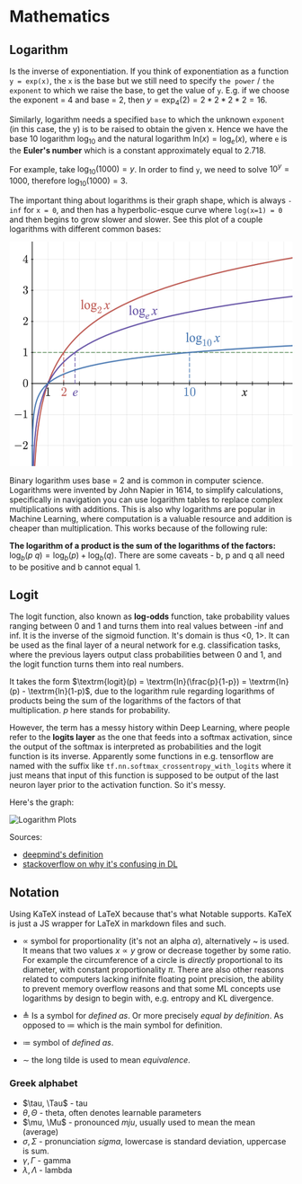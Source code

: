 # Mathematics

## Logarithm

Is the inverse of exponentiation. If you think of exponentiation as a function `y = exp(x)`, the `x` is the base but we still need to specify `the power` / `the exponent` to which we raise the base, to get the value of `y`. E.g. if we choose the exponent = 4 and base = 2, then $y = \textrm{exp}_4(2) = 2 * 2 * 2 * 2 = 16$.

Similarly, logarithm needs a specified `base` to which the unknown `exponent` (in this case, the y) is to be raised to obtain the given x. Hence we have the base 10 logarithm $\textrm{log}_{10}$ and the natural logarithm $\textrm{ln}(x) = \textrm{log}_{e}(x)$, where `e` is the **Euler's number** which is a constant approximately equal to 2.718. 

For example, take $\textrm{log}_{10}(1000) = y$. In order to find `y`, we need to solve $10^y = 1000$, therefore $\textrm{log}_{10}(1000) = 3$. 

The important thing about logarithms is their graph shape, which is always `-inf` for `x = 0`, and then has a hyperbolic-esque curve where `log(x=1) = 0` and then begins to grow slower and slower. See this plot of a couple logarithms with different common bases:

<img src="img/logarithm_plots.png" alt="Logarithm Plots" style="height: 400px"/>

Binary logarithm uses base = 2 and is common in computer science. Logarithms were invented by John Napier in 1614, to simplify calculations, specifically in navigation you can use logarithm tables to replace complex multiplications with additions. This is also why logarithms are popular in Machine Learning, where computation is a valuable resource and addition is cheaper than multiplication. This works because of the following rule:

**The logarithm of a product is the sum of the logarithms of the factors:** $\textrm{log}_{b}(p~q) = \textrm{log}_{b}(p) + \textrm{log}_{b}(q)$. 
There are some caveats - b, p and q all need to be positive and b cannot equal 1.


## Logit

The logit function, also known as **log-odds** function, take probability values ranging between 0 and 1 and turns them into real values between -inf and inf. It is the inverse of the sigmoid function. It's domain is thus <0, 1>. It can be used as the final layer of a neural network for e.g. classification tasks, where the previous layers output class probabilities between 0 and 1, and the logit function turns them into real numbers.

It takes the form $\textrm{logit}(p) = \textrm{ln}(\frac{p}{1-p}) = \textrm{ln}(p) - \textrm{ln}(1-p)$, due to the logarithm rule regarding logarithms of products being the sum of the logarithms of the factors of that multiplication. $p$ here stands for probability.

However, the term has a messy history within Deep Learning, where people refer to the **logits layer** as the one that feeds into a softmax activation, since the output of the softmax is interpreted as probabilities and the logit function is its inverse. Apparently some functions in e.g. tensorflow are named with the suffix like `tf.nn.softmax_crossentropy_with_logits` where it just means that input of this function is supposed to be output of the last neuron layer prior to the activation function. So it's messy.

Here's the graph:

<img src="img/logit_plot.svg" alt="Logarithm Plots" style="height: 400px; background-color: #FFFFFF"/>

Sources:
- [deepmind's definition](https://deepai.org/machine-learning-glossary-and-terms/logit)
- [stackoverflow on why it's confusing in DL](https://stackoverflow.com/questions/41455101/what-is-the-meaning-of-the-word-logits-in-tensorflow/52111173#52111173)


## Notation

Using KaTeX instead of LaTeX because that's what Notable supports. KaTeX is just a JS wrapper for LaTeX in markdown files and such.

- $\propto$
symbol for proportionality (it's not an alpha $\alpha$), alternatively ~ is used. It means that two values $x \propto y$ grow or decrease together by some ratio. For example the circumference of a circle is _directly_ proportional to its diameter, with constant proportionality $\pi$. There are also other reasons related to computers lacking inifnite floating point precision, the ability to prevent memory overflow reasons and that some ML concepts use logarithms by design to begin with, e.g. entropy and KL divergence.

- $\triangleq$
Is a symbol for _defined as_. Or more precisely _equal by definition_. As opposed to $\coloneqq$ which is the main symbol for definition.

- $\coloneqq$
symbol of _defined as_.

- $\sim$
the long tilde is used to mean _equivalence_.

### Greek alphabet
- $\tau, \Tau$ - tau
- $\theta, \Theta$ - theta, often denotes learnable parameters
- $\mu, \Mu$ - pronounced _mju_, usually used to mean the mean (average)
- $\sigma, \Sigma$ - pronunciation _sigma_, lowercase is standard deviation, uppercase is sum.
- $\gamma, \Gamma$ - gamma
- $\lambda, \Lambda$ - lambda
